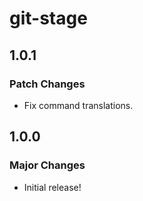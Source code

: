 # git-stage

## 1.0.1

### Patch Changes

- Fix command translations.

## 1.0.0

### Major Changes

- Initial release!
